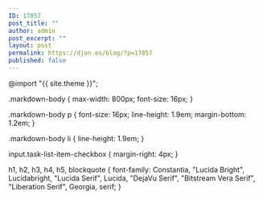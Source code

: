 ```yaml
---
ID: 17857
post_title: ""
author: admin
post_excerpt: ""
layout: post
permalink: https://djon.es/blog/?p=17857
published: false
---
```

@import "{{ site.theme }}";

.markdown-body { max-width: 800px; font-size: 16px; }

.markdown-body p { font-size: 16px; line-height: 1.9em; margin-bottom: 1.2em; }

.markdown-body li { line-height: 1.9em; }

input.task-list-item-checkbox { margin-right: 4px; }

h1, h2, h3, h4, h5, blockquote { font-family: Constantia, "Lucida Bright", Lucidabright, "Lucida Serif", Lucida, "DejaVu Serif", "Bitstream Vera Serif", "Liberation Serif", Georgia, serif; }